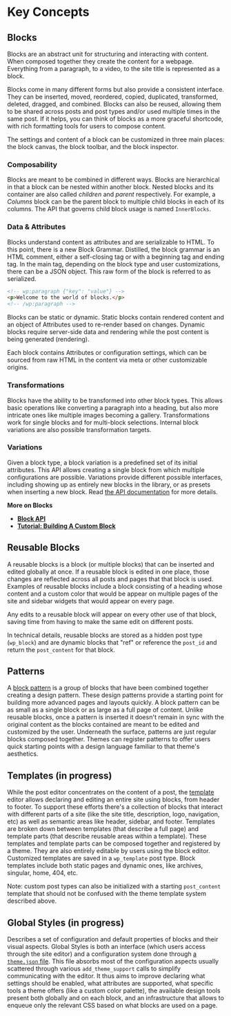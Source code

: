 # Key Concepts

## Blocks

Blocks are an abstract unit for structuring and interacting with content. When composed together they create the content for a webpage. Everything from a paragraph, to a video, to the site title is represented as a block.

Blocks come in many different forms but also provide a consistent interface. They can be inserted, moved, reordered, copied, duplicated, transformed, deleted, dragged, and combined. Blocks can also be reused, allowing them to be shared across posts and post types and/or used multiple times in the same post. If it helps, you can think of blocks as a more graceful shortcode, with rich formatting tools for users to compose content.

The settings and content of a block can be customized in three main places: the block canvas, the block toolbar, and the block inspector.

### Composability

Blocks are meant to be combined in different ways. Blocks are hierarchical in that a block can be nested within another block. Nested blocks and its container are also called _children_ and _parent_ respectively. For example, a _Columns_ block can be the parent block to multiple child blocks in each of its columns. The API that governs child block usage is named `InnerBlocks`.

### Data & Attributes

Blocks understand content as attributes and are serializable to HTML. To this point, there is a new Block Grammar. Distilled, the block grammar is an HTML comment, either a self-closing tag or with a beginning tag and ending tag. In the main tag, depending on the block type and user customizations, there can be a JSON object. This raw form of the block is referred to as serialized.

```html
<!-- wp:paragraph {"key": "value"} -->
<p>Welcome to the world of blocks.</p>
<!-- /wp:paragraph -->
```

Blocks can be static or dynamic. Static blocks contain rendered content and an object of Attributes used to re-render based on changes. Dynamic blocks require server-side data and rendering while the post content is being generated (rendering).

Each block contains Attributes or configuration settings, which can be sourced from raw HTML in the content via meta or other customizable origins.

### Transformations

Blocks have the ability to be transformed into other block types. This allows basic operations like converting a paragraph into a heading, but also more intricate ones like multiple images becoming a gallery. Transformations work for single blocks and for multi-block selections. Internal block variations are also possible transformation targets.

### Variations

Given a block type, a block variation is a predefined set of its initial attributes. This API allows creating a single block from which multiple configurations are possible. Variations provide different possible interfaces, including showing up as entirely new blocks in the library, or as presets when inserting a new block. Read [the API documentation](/docs/reference-guides/block-api/block-registration.md#variations-optional) for more details.

**More on Blocks**

- **[Block API](/docs/reference-guides/block-api/README.md)**
- **[Tutorial: Building A Custom Block](/docs/getting-started/tutorials/create-block/README.md)**

## Reusable Blocks

A reusable blocks is a block (or multiple blocks) that can be inserted and edited globally at once. If a reusable block is edited in one place, those changes are reflected across all posts and pages that that block is used. Examples of reusable blocks include a block consisting of a heading whose content and a custom color that would be appear on multiple pages of the site and sidebar widgets that would appear on every page. 

Any edits to a reusable block will appear on every other use of that block, saving time from having to make the same edit on different posts. 

In technical details, reusable blocks are stored as a hidden post type (`wp_block`) and are dynamic blocks that "ref" or reference the `post_id` and return the `post_content` for that block.

## Patterns

A [block pattern](/docs/reference-guides/block-api/block-patterns.md) is a group of blocks that have been combined together creating a design pattern. These design patterns provide a starting point for building more advanced pages and layouts quickly. A block pattern can be as small as a single block or as large as a full page of content. Unlike reusable blocks, once a pattern is inserted it doesn't remain in sync with the original content as the blocks contained are meant to be edited and customized by the user. Underneath the surface, patterns are just regular blocks composed together. Themes can register patterns to offer users quick starting points with a design language familiar to that theme's aesthetics.

## Templates (in progress)

While the post editor concentrates on the content of a post, the [template](/docs/reference-guides/block-api/block-templates.md) editor allows declaring and editing an entire site using blocks, from header to footer. To support these efforts there's a collection of blocks that interact with different parts of a site (like the site title, description, logo, navigation, etc) as well as semantic areas like header, sidebar, and footer. Templates are broken down between templates (that describe a full page) and template parts (that describe reusable areas within a template). These templates and template parts can be composed together and registered by a theme. They are also entirely editable by users using the block editor. Customized templates are saved in a `wp_template` post type. Block templates include both static pages and dynamic ones, like archives, singular, home, 404, etc.

Note: custom post types can also be initialized with a starting `post_content` template that should not be confused with the theme template system described above.

## Global Styles (in progress)

Describes a set of configuration and default properties of blocks and their visual aspects. Global Styles is both an interface (which users access through the site editor) and a configuration system done through [a `theme.json` file](/docs/how-to-guides/themes/theme-json.md). This file absorbs most of the configuration aspects usually scattered through various `add_theme_support` calls to simplify communicating with the editor. It thus aims to improve declaring what settings should be enabled, what attributes are supported, what specific tools a theme offers (like a custom color palette), the available design tools present both globally and on each block, and an infrastructure that allows to enqueue only the relevant CSS based on what blocks are used on a page.
